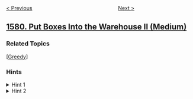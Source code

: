 <!--|This file generated by command(leetcode description); DO NOT EDIT.    |-->
<!--+----------------------------------------------------------------------+-->
<!--|@author    openset <openset.wang@gmail.com>                           |-->
<!--|@link      https://github.com/openset                                 |-->
<!--|@home      https://github.com/openset/leetcode                        |-->
<!--+----------------------------------------------------------------------+-->

[< Previous](../remove-max-number-of-edges-to-keep-graph-fully-traversable "Remove Max Number of Edges to Keep Graph Fully Traversable")
　　　　　　　　　　　　　　　　
[Next >](../customer-who-visited-but-did-not-make-any-transactions "Customer Who Visited but Did Not Make Any Transactions")

## [1580. Put Boxes Into the Warehouse II (Medium)](https://leetcode.com/problems/put-boxes-into-the-warehouse-ii "")



### Related Topics
  [[Greedy](../../tag/greedy/README.md)]

### Hints
<details>
<summary>Hint 1</summary>
Try to put at least one box in the house pushing it from either side.
</details>

<details>
<summary>Hint 2</summary>
Once you put one box to the house, you can solve the problem with the same logic used to solve version I. You have a warehouse open from the left only and a warehouse open from the right only.
</details>
